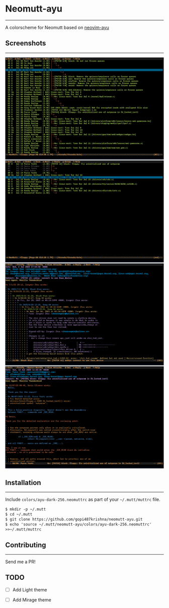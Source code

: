 # Neomutt-ayu
---
A colorscheme for Neomutt based on [neovim-ayu](https://github.com/Shatur/neovim-ayu)

## Screenshots
---
![dark1](screenshots/dark1.png)
![dark4](screenshots/dark4.png)
![dark2](screenshots/dark2.png)
![dark3](screenshots/dark3.png)

## Installation
---
Include `colors/ayu-dark-256.neomuttrc` as part of your `~/.mutt/muttrc` file.

    $ mkdir -p ~/.mutt
    $ cd ~/.mutt
    $ git clone https://github.com/gopi487krishna/neomutt-ayu.git
    $ echo 'source ~/.mutt/neomutt-ayu/colors/ayu-dark-256.neomuttrc' >>~/.mutt/muttrc

## Contributing
---
Send me a PR!

## TODO

- [ ] Add Light theme
- [ ] Add Mirage theme




